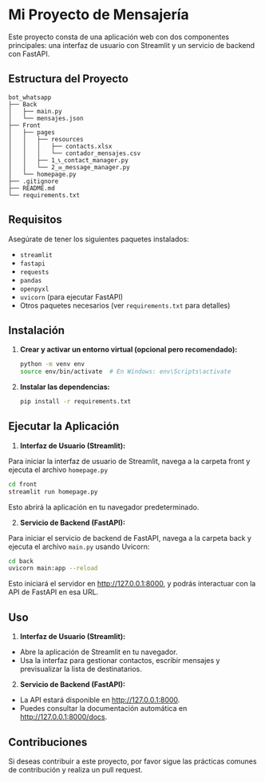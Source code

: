 # Mi Proyecto de Mensajería

Este proyecto consta de una aplicación web con dos componentes principales: una interfaz de usuario con Streamlit y un servicio de backend con FastAPI.

## Estructura del Proyecto

```plaintext
bot_whatsapp
├── Back
│   ├── main.py
│   └── mensajes.json
├── Front
│   ├── pages
│   │   ├── resources
│   │   │   ├── contacts.xlsx
│   │   │   └── contador_mensajes.csv
│   │   ├── 1_📞_contact_manager.py
│   │   └── 2_✉️_message_manager.py
│   └── homepage.py
├── .gitignore
├── README.md
└── requirements.txt
```

## Requisitos

Asegúrate de tener los siguientes paquetes instalados:

- `streamlit`
- `fastapi`
- `requests`
- `pandas`
- `openpyxl`
- `uvicorn` (para ejecutar FastAPI)
- Otros paquetes necesarios (ver `requirements.txt` para detalles)

## Instalación

1. **Crear y activar un entorno virtual (opcional pero recomendado):**

   ```bash
   python -m venv env
   source env/bin/activate  # En Windows: env\Scripts\activate
    ```

1. **Instalar las dependencias:**
   ```bash
   pip install -r requirements.txt
    ```

## Ejecutar la Aplicación

1. **Interfaz de Usuario (Streamlit):**

Para iniciar la interfaz de usuario de Streamlit, navega a la carpeta front y ejecuta el archivo `homepage.py`

   ```bash
  cd front
  streamlit run homepage.py
  ```
Esto abrirá la aplicación en tu navegador predeterminado.

2. **Servicio de Backend (FastAPI):**

Para iniciar el servicio de backend de FastAPI, navega a la carpeta back y ejecuta el archivo `main.py` usando Uvicorn:

   ```bash
  cd back
  uvicorn main:app --reload
  ```
Esto iniciará el servidor en http://127.0.0.1:8000, y podrás interactuar con la API de FastAPI en esa URL.

## Uso

1. **Interfaz de Usuario (Streamlit):**
- Abre la aplicación de Streamlit en tu navegador.
- Usa la interfaz para gestionar contactos, escribir mensajes y previsualizar la lista de destinatarios.

2. **Servicio de Backend (FastAPI):**
- La API estará disponible en http://127.0.0.1:8000.
- Puedes consultar la documentación automática en http://127.0.0.1:8000/docs.

## Contribuciones

Si deseas contribuir a este proyecto, por favor sigue las prácticas comunes de contribución y realiza un pull request.